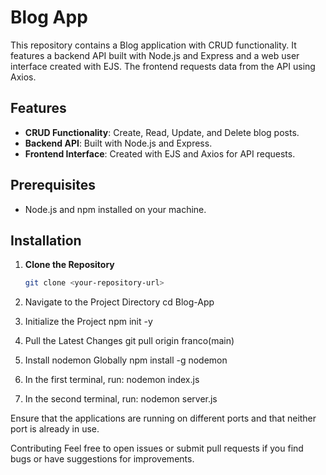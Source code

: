 # Blog App

This repository contains a Blog application with CRUD functionality. 
It features a backend API built with Node.js and Express and a web user interface created with EJS. 
The frontend requests data from the API using Axios.

## Features

- **CRUD Functionality**: Create, Read, Update, and Delete blog posts.
- **Backend API**: Built with Node.js and Express.
- **Frontend Interface**: Created with EJS and Axios for API requests.

## Prerequisites

- Node.js and npm installed on your machine.

## Installation

1. **Clone the Repository**

   ```bash
   git clone <your-repository-url>

2. Navigate to the Project Directory
cd Blog-App

3. Initialize the Project
npm init -y

4. Pull the Latest Changes
git pull origin franco(main)

5. Install nodemon Globally
npm install -g nodemon

6. In the first terminal, run:
nodemon index.js

7. In the second terminal, run:
nodemon server.js

Ensure that the applications are running on different ports and that neither port is already in use.

Contributing
Feel free to open issues or submit pull requests if you find bugs or have suggestions for improvements.
